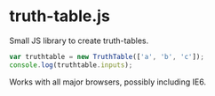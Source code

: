 # truth-table.js

Small JS library to create truth-tables.

```javascript
var truthtable = new TruthTable(['a', 'b', 'c']);
console.log(truthtable.inputs);
```

Works with all major browsers, possibly including IE6.